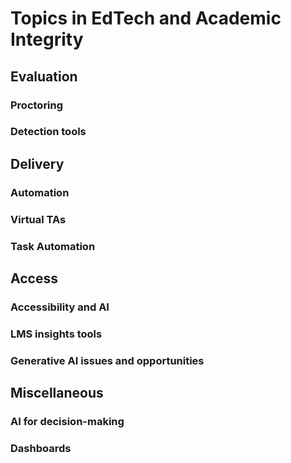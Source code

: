 # Topics in EdTech and Academic Integrity

## Evaluation 

### Proctoring 

### Detection tools 

## Delivery 

### Automation 

### Virtual TAs 

### Task Automation 

## Access 

### Accessibility and AI  

### LMS insights tools 

### Generative AI issues and opportunities 

## Miscellaneous 

### AI for decision-making 

### Dashboards 